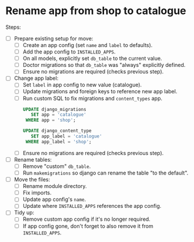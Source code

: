 # Rename app from shop to catalogue

Steps:

- [ ] Prepare existing setup for move:
  - [ ] Create an app config (set `name` and `label` to defaults).
  - [ ] Add the app config to `INSTALLED_APPS`.
  - [ ] On all models, explicitly set `db_table` to the current value.
  - [ ] Doctor migrations so that `db_table` was "always" explicitly defined.
  - [ ] Ensure no migrations are required (checks previous step).
- [ ] Change app label:
  - [ ] Set `label` in app config to new value (catalogue).
  - [ ] Update migrations and foreign keys to reference new app label.
  - [ ] Run custom SQL to fix migrations and `content_types` app.
    ```sql
    UPDATE django_migrations
       SET app = 'catalogue'
     WHERE app = 'shop';

    UPDATE django_content_type
       SET app_label = 'catalogue'
     WHERE app_label = 'shop';
    ```
  - [ ] Ensure no migrations are required (checks previous step).
- [ ] Rename tables:
  - [ ] Remove "custom" `db_table`.
  - [ ] Run `makemigrations` so django can rename the table "to the default".
- [ ] Move the files:
  - [ ] Rename module directory.
  - [ ] Fix imports.
  - [ ] Update app config's `name`.
  - [ ] Update where `INSTALLED_APPS` references the app config.
- [ ] Tidy up:
  - [ ] Remove custom app config if it's no longer required.
  - [ ] If app config gone, don't forget to also remove it from `INSTALLED_APPS`.
